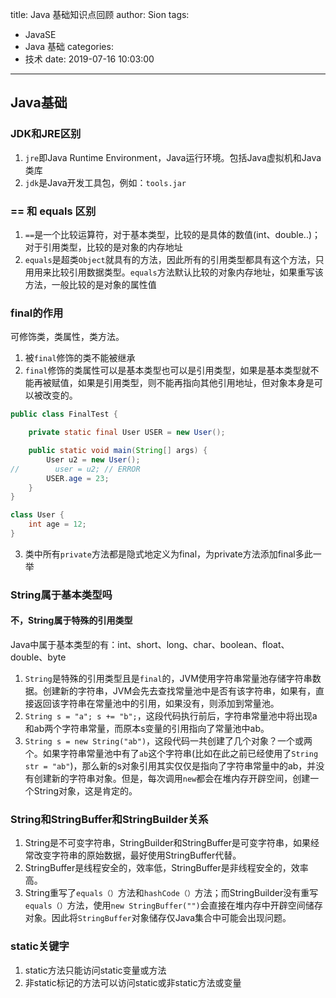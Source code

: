 title: Java 基础知识点回顾
author: Sion
tags:
  - JavaSE
  - Java 基础
categories:
  - 技术
date: 2019-07-16 10:03:00
---
## Java基础

### JDK和JRE区别
1. `jre`即Java Runtime Environment，Java运行环境。包括Java虚拟机和Java类库
2. `jdk`是Java开发工具包，例如：`tools.jar`

<!-- more -->

### == 和 equals 区别
1. `==`是一个比较运算符，对于基本类型，比较的是具体的数值(int、double..)；对于引用类型，比较的是对象的内存地址
2. `equals`是超类`Object`就具有的方法，因此所有的引用类型都具有这个方法，只用用来比较引用数据类型。`equals`方法默认比较的对象内存地址，如果重写该方法，一般比较的是对象的属性值

### final的作用
可修饰类，类属性，类方法。
1. 被`final`修饰的类不能被继承
2. `final`修饰的类属性可以是基本类型也可以是引用类型，如果是基本类型就不能再被赋值，如果是引用类型，则不能再指向其他引用地址，但对象本身是可以被改变的。

```java
public class FinalTest {

    private static final User USER = new User();

    public static void main(String[] args) {
        User u2 = new User();
//        user = u2; // ERROR
        USER.age = 23;
    }
}

class User {
    int age = 12;
}
```
3. 类中所有`private`方法都是隐式地定义为final，为private方法添加final多此一举

### String属于基本类型吗
#### 不，String属于特殊的引用类型

Java中属于基本类型的有：int、short、long、char、boolean、float、double、byte
1. `String`是特殊的引用类型且是`final`的，JVM使用字符串常量池存储字符串数据。创建新的字符串，JVM会先去查找常量池中是否有该字符串，如果有，直接返回该字符串在常量池中的引用，如果没有，则添加到常量池。
2. `String s = "a"; s += "b";`，这段代码执行前后，字符串常量池中将出现a和ab两个字符串常量，而原本s变量的引用指向了常量池中ab。
3. `String s = new String("ab")`，这段代码一共创建了几个对象？一个或两个。如果字符串常量池中有了`ab`这个字符串(比如在此之前已经使用了`String str = "ab"`)，那么新的s对象引用其实仅仅是指向了字符串常量中的ab，并没有创建新的字符串对象。但是，每次调用`new`都会在堆内存开辟空间，创建一个String对象，这是肯定的。

### String和StringBuffer和StringBuilder关系
1. String是不可变字符串，StringBuilder和StringBuffer是可变字符串，如果经常改变字符串的原始数据，最好使用StringBuffer代替。
2. StringBuffer是线程安全的，效率低，StringBuffer是非线程安全的，效率高。
3. String重写了`equals（）`方法和`hashCode（）`方法；而StringBuilder没有重写`equals（）`方法，使用`new StringBuffer("")`会直接在堆内存中开辟空间储存对象。因此将`StringBuffer`对象储存仅Java集合中可能会出现问题。

### static关键字
1. static方法只能访问static变量或方法
2. 非static标记的方法可以访问static或非static方法或变量
